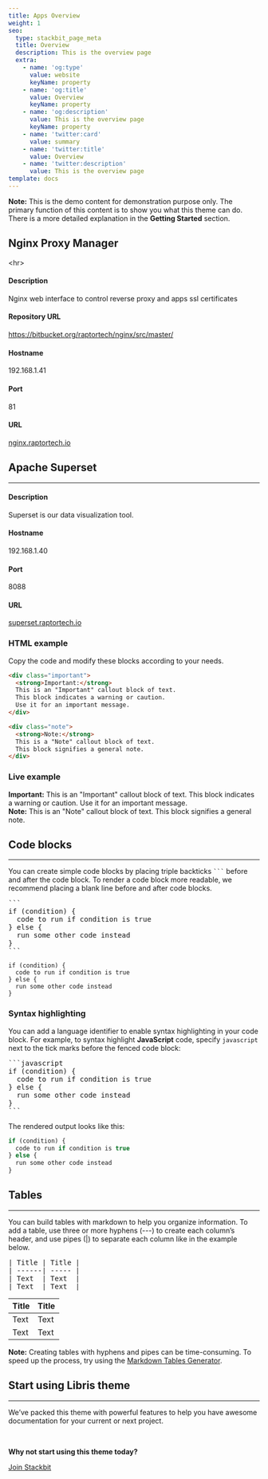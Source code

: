 ```yaml
---
title: Apps Overview
weight: 1
seo:
  type: stackbit_page_meta
  title: Overview
  description: This is the overview page
  extra:
    - name: 'og:type'
      value: website
      keyName: property
    - name: 'og:title'
      value: Overview
      keyName: property
    - name: 'og:description'
      value: This is the overview page
      keyName: property
    - name: 'twitter:card'
      value: summary
    - name: 'twitter:title'
      value: Overview
    - name: 'twitter:description'
      value: This is the overview page
template: docs
---
```

<div class="note">
  <strong>Note:</strong> 
  This is the demo content for demonstration purpose only. The primary function of this content is to show you what this theme can do. There is a more detailed explanation in the <strong>Getting Started</strong> section.
</div>

## Nginx Proxy Manager

\<hr>

#### Description 

Nginx web interface to control reverse proxy and apps ssl certificates

#### Repository URL

<https://bitbucket.org/raptortech/nginx/src/master/>

#### Hostname  

192.168.1.41

#### Port 

81

#### URL

[nginx.raptortech.io](superset.raptortech.io)

## Apache Superset

<hr>

#### Description 

Superset is our data visualization tool. 

#### Hostname  

192.168.1.40 

#### Port 

8088

#### URL

[superset.raptortech.io](superset.raptortech.io)

### HTML example

Copy the code and modify these blocks according to your needs.

```html
<div class="important">
  <strong>Important:</strong> 
  This is an "Important" callout block of text.
  This block indicates a warning or caution. 
  Use it for an important message. 
</div>
```

```html
<div class="note">
  <strong>Note:</strong> 
  This is a "Note" callout block of text. 
  This block signifies a general note.
</div>
```

### Live example

<div class="important">
  <strong>Important:</strong> 
  This is an "Important" callout block of text. 
  This block indicates a warning or caution.
  Use it for an important message. 
</div>

<div class="note">
  <strong>Note:</strong> 
  This is an "Note" callout block of text. 
  This block signifies a general note.
</div>

## Code blocks

<hr>

You can create simple code blocks by placing triple backticks <code>\`\`\`</code> before and after the code block. To render a code block more readable, we recommend placing a blank line before and after code blocks.

<pre>```
if (condition) {
  code to run if condition is true
} else {
  run some other code instead
}
```
</pre>

    if (condition) {
      code to run if condition is true
    } else {
      run some other code instead
    }

### Syntax highlighting

You can add a language identifier to enable syntax highlighting in your code block. For example, to syntax highlight **JavaScript** code, specify `javascript` next to the tick marks before the fenced code block:

<pre>
```javascript
if (condition) {
  code to run if condition is true
} else {
  run some other code instead
}
```
</pre>

The rendered output looks like this:

```javascript
if (condition) {
  code to run if condition is true
} else {
  run some other code instead
}
```

## Tables

<hr>

You can build tables with markdown to help you organize information. To add a table, use three or more hyphens (---) to create each column’s header, and use pipes (|) to separate each column like in the example below.

<pre>
| Title | Title |
| ------| ----- |
| Text  | Text  |
| Text  | Text  |
</pre>

| Title | Title |
| ------| ----- |
| Text  | Text  |
| Text  | Text  |

<div class="note">
  <strong>Note:</strong> 
  Creating tables with hyphens and pipes can be time-consuming. To speed up the process, try using the <a href="http://www.tablesgenerator.com/markdown_tables" >Markdown Tables Generator</a>.
</div>

## Start using Libris theme

<hr>

We’ve packed this theme with powerful features to help you have awesome documentation for your current or next project.

<br>

**Why not start using this theme today?**

<a href="https://www.stackbit.com/" class="button">Join Stackbit</a>
